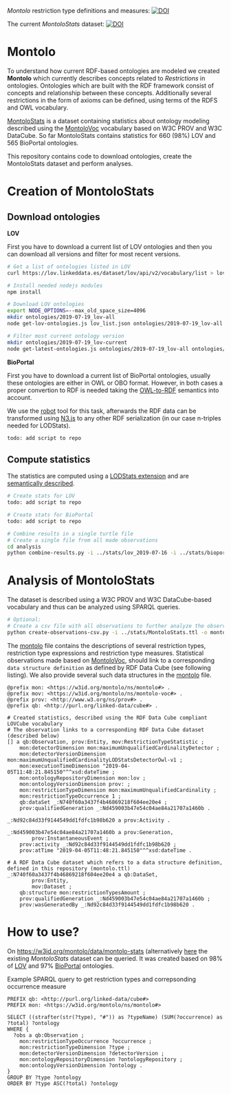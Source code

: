 *Montolo* restriction type definitions and measures: [![DOI](https://zenodo.org/badge/DOI/10.5281/zenodo.3343313.svg)](https://doi.org/10.5281/zenodo.3343313)

The current *MontoloStats* dataset: [![DOI](https://zenodo.org/badge/DOI/10.5281/zenodo.3343053.svg)](https://doi.org/10.5281/zenodo.3343053)



# Montolo

To understand how current RDF-based ontologies are modeled we created **Montolo** which currently describes concepts related to *Restrictions* in ontologies.
Ontologies which are built with the RDF framework consist of concepts and relationship between these concepts. 
Additionally several restrictions in the form of axioms can be defined, using terms of the RDFS and OWL vocabulary.


[MontoloStats](https://lov.ilabt.imec.be/montolo/data/montolo-stats/latest/) is a dataset containing statistics about ontology modeling described using the [MontoloVoc](https://lov.ilabt.imec.be/montolo/ns/montolo-voc) vocabulary based on W3C PROV and W3C DataCube.
So far MontoloStats contains statistics for 660 (98%) LOV and 565 BioPortal ontologies.

This repository contains code to download ontologies, create the MontoloStats dataset and perform analyses.


# Creation of MontoloStats

## Download ontologies

**LOV**

First you have to download a current list of LOV ontologies
and then you can download all versions and filter for most recent versions.

```bash
# Get a list of ontologies listed in LOV
curl https://lov.linkeddata.es/dataset/lov/api/v2/vocabulary/list > lov_list.json

# Install needed nodejs modules
npm install 

# Download LOV ontologies
export NODE_OPTIONS=--max_old_space_size=4096
mkdir ontologies/2019-07-19_lov-all
node get-lov-ontologies.js lov_list.json ontologies/2019-07-19_lov-all

# Filter most current ontology version
mkdir ontologies/2019-07-19_lov-current
node get-latest-ontologies.js ontologies/2019-07-19_lov-all ontologies/2019-07-19_lov-current
```

**BioPortal**

First you have to download a current list of BioPortal ontologies,
usually these ontologies are either in OWL or OBO format.
However, in both cases a proper convertion to RDF is needed taking the [OWL-to-RDF](https://www.w3.org/TR/owl2-mapping-to-rdf/) semantics into account.

We use the [robot](http://robot.obolibrary.org) tool for this task,
afterwards the RDF data can be transformed using [N3.js](https://github.com/rdfjs/N3.js) to any other RDF serialization (in our case n-triples needed for LODStats).

```bash
todo: add script to repo

```


## Compute statistics

The statistics are computed using a [LODStats extension](https://github.com/IDLabResearch/lovstats) and are [semantically described](https://github.com/IDLabResearch/montolo-voc).

```bash
# Create stats for LOV
todo: add script to repo

# Create stats for BioPortal
todo: add script to repo

# Combine results in a single turtle file
# Create a single file from all made observations
cd analysis
python combine-results.py -i ../stats/lov_2019-07-16 -i ../stats/bioportal_2019-07-16 -o ../stats/MontoloStats.ttl -f 'turtle'
```

# Analysis of MontoloStats

The dataset is described using a W3C PROV and W3C DataCube-based vocabulary and thus can be analyzed using SPARQL queries.

```bash
# Optional:
# Create a csv file with all observations to further analyze the observations programatically, e.g. using R.
python create-observations-csv.py -i ../stats/MontoloStats.ttl -o montolo-observations.csv
```

The [montolo](montolo.ttl) file contains the descriptions of several restriction types, restriction type expressions and restriction type measures.
Statistical observations made based on [MontoloVoc](https://github.com/IDLabResearch/montolo-voc), 
should link to a corresponding `data structure definition` as defined by RDF Data Cube (see following listing).
We also provide several such data structures in the [montolo](montolo.ttl) file.

```turtle
@prefix mon: <https://w3id.org/montolo/ns/montolo#> .
@prefix mov: <https://w3id.org/montolo/ns/montolo-voc#> .
@prefix prov: <http://www.w3.org/ns/prov#> .
@prefix qb: <http://purl.org/linked-data/cube#> .

# Created statistics, described using the RDF Data Cube compliant LOVCube vocabulary
# The observation links to a corresponding RDF Data Cube dataset (described below)
[] a qb:Observation, prov:Entity, mov:RestrictionTypeStatistic ;
    mon:detectorDimension mon:maximumUnqualifiedCardinalityDetector ;
    mon:detectorVersionDimension mon:maximumUnqualifiedCardinalityLODStatsDetectorOwl-v1 ;
    mon:executionTimeDimension "2019-04-05T11:48:21.845150"^^xsd:dateTime ;
    mon:ontologyRepositoryDimension mon:lov ;
    mon:ontologyVersionDimension prov: ;
    mon:restrictionTypeDimension mon:maximumUnqualifiedCardinality ;
    mon:restrictionTypeOccurrence 1 ;
    qb:dataSet _:N740f60a3437f4b46869218f604ee20e4 ;
    prov:qualifiedGeneration _:Nd459003b47e54c04ae84a21707a1460b .

_:Nd92c84d33f9144549dd1fdfc1b98b620 a prov:Activity .

_:Nd459003b47e54c04ae84a21707a1460b a prov:Generation,
        prov:InstantaneousEvent ;
    prov:activity _:Nd92c84d33f9144549dd1fdfc1b98b620 ;
    prov:atTime "2019-04-05T11:48:21.845150"^^xsd:dateTime .

# A RDF Data Cube dataset which refers to a data structure definition, defined in this repository (montolo.ttl)
_:N740f60a3437f4b46869218f604ee20e4 a qb:DataSet,
        prov:Entity,
        mov:Dataset ;
    qb:structure mon:restrictionTypesAmount ;
    prov:qualifiedGeneration _:Nd459003b47e54c04ae84a21707a1460b ;
    prov:wasGeneratedBy _:Nd92c84d33f9144549dd1fdfc1b98b620 .

```

# How to use?

On https://w3id.org/montolo/data/montolo-stats (alternatively [here](https://zenodo.org/record/3343053) the existing *MontoloStats* dataset can be queried.
It was created based on 98% of [LOV](http://lov.linkeddata.es) and 97% [BioPortal](https://bioportal.bioontology.org) ontologies.

Example SPARQL query to get restriction types and correpsonding occurrence measure
```sparql
PREFIX qb: <http://purl.org/linked-data/cube#>
PREFIX mon: <https://w3id.org/montolo/ns/montolo#>

SELECT ((strafter(str(?type), "#")) as ?typeName) (SUM(?occurrence) as ?total) ?ontology
WHERE {
  ?obs a qb:Observation ;
    mon:restrictionTypeOccurrence ?occurrence ;
    mon:restrictionTypeDimension ?type ;
    mon:detectorVersionDimension ?detectorVersion ;
    mon:ontologyRepositoryDimension ?ontologyRepository ;
    mon:ontologyVersionDimension ?ontology .
}
GROUP BY ?type ?ontology
ORDER BY ?type ASC(?total) ?ontology

```
